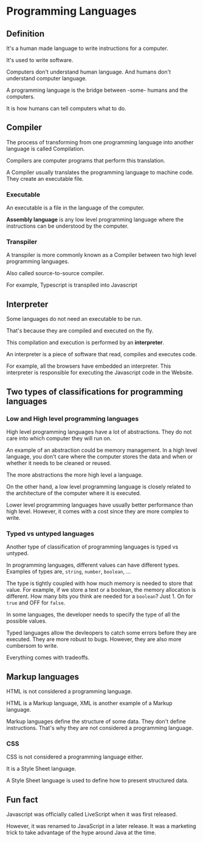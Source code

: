 # Programming Languages

## Definition

It's a human made language to write instructions for a computer.

It's used to write software.

Computers don't understand human language. And humans don't understand computer language.

A programming language is the bridge between -some- humans and the computers.

It is how humans can tell computers what to do.

## Compiler

The process of transforming from one programming language into another language is called Compilation.

Compilers are computer programs that perform this translation.

A Compiler usually translates the programming language to machine code. They create an executable file.

### Executable

An executable is a file in the language of the computer.

**Assembly language** is any low level programming language where the instructions can be understood by the computer.

### Transpiler

A transpiler is more commonly known as a Compiler between two high level programming languages.

Also called source-to-source compiler.

For example, Typescript is transpiled into Javascript

## Interpreter

Some languages do not need an executable to be run.

That's because they are compiled and executed on the fly.

This compilation and execution is performed by an **interpreter**.

An interpreter is a piece of software that read, compiles and executes code.

For example, all the browsers have embedded an interpreter. This interpreter is responsible for executing the Javascript code in the Website.

## Two types of classifications for programming languages

### Low and High level programming languages

High level programming languages have a lot of abstractions. They do not care into which computer they will run on.

An example of an abstraction could be memory management. In a high level language, you don't care where the computer stores the data and when or whether it needs to be cleaned or reused.

The more abstractions the more high level a language.

On the other hand, a low level programming language is closely related to the architecture of the computer where it is executed.

Lower level programming languages have usually better performance than high level. However, it comes with a cost since they are more complex to write.

### Typed vs untyped languages

Another type of classification of programming languages is typed vs untyped.

In programming languages, different values can have different types. Examples of types are, `string`, `number`, `boolean`, ...

The type is tightly coupled with how much memory is needed to store that value. For example, if we store a text or a boolean, the memory allocation is different. How many bits you think are needed for a `boolean`? Just 1. On for `true` and OFF for `false`.

In some languages, the developer needs to specify the type of all the possible values.

Typed languages allow the devleopers to catch some errors before they are executed. They are more robust to bugs. However, they are also more cumbersom to write.

Everything comes with tradeoffs.

## Markup languages

HTML is not considered a programming language.

HTML is a Markup language, XML is another example of a Markup language.

Markup languages define the structure of some data. They don't define instructions. That's why they are not considered a programming language.

### CSS

CSS is not considered a programming language either.

It is a Style Sheet language.

A Style Sheet language is used to define how to present structured data.

## Fun fact

Javascript was officially called LiveScript when it was first released.

However, it was renamed to JavaScript in a later release. It was a marketing trick to take advantage of the hype around Java at the time.